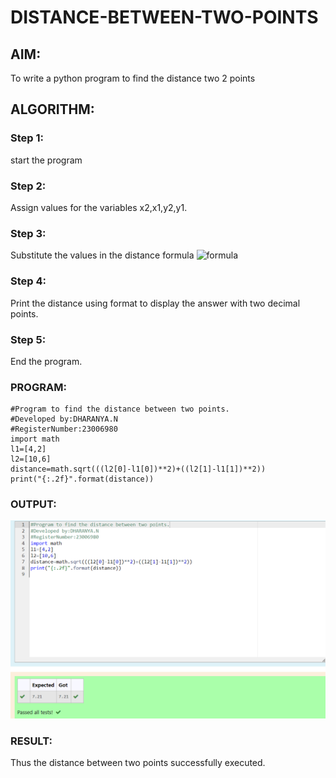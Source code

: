 # DISTANCE-BETWEEN-TWO-POINTS

## AIM:
To write a python program to find the distance two 2 points
## ALGORITHM:
### Step 1: 
start the program

### Step 2:
Assign values for the variables x2,x1,y2,y1.

### Step 3: 
Substitute the values in the distance formula  ![formula](/formula.JPG)
### Step 4: 
Print the distance using format to display the answer with two decimal points.

### Step 5: 
End the program.
### PROGRAM:
``` 
#Program to find the distance between two points.
#Developed by:DHARANYA.N
#RegisterNumber:23006980
import math
l1=[4,2]
l2=[10,6]
distance=math.sqrt(((l2[0]-l1[0])**2)+((l2[1]-l1[1])**2))
print("{:.2f}".format(distance))

```

### OUTPUT:
![Alt text](<Screenshot 2023-11-28 231113.png>)


### RESULT:
Thus the distance between two points successfully executed.